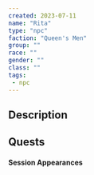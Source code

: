 ```yaml
---
created: 2023-07-11
name: "Rita"
type: "npc"
faction: "Queen's Men"
group: ""
race: ""
gender: ""
class: ""
tags:
 - npc
---
```

## Description


## Quests
<!-- QueryToSerialize: TASK FROM "TTRPG/Drakkenheim/Quests" WHERE !completed AND contains(outlinks, [[Rita]]) -->

#### Session Appearances
<!-- QueryToSerialize: LIST FROM [[Rita]] WHERE file.folder = "TTRPG/Drakkenheim/Sessions" -->
<!-- SerializedQuery: LIST FROM [[Rita]] WHERE file.folder = "TTRPG/Drakkenh[[Drakkenheim/Sessions/Session 008|Session 008]] 008.md|Session 008]]
- [[Session 028]]
<!-- SerializedQuery END -->



